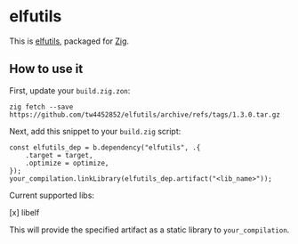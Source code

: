 # elfutils

This is [elfutils](https://sourceware.org/elfutils/),
packaged for [Zig](https://ziglang.org/).

## How to use it

First, update your `build.zig.zon`:

```
zig fetch --save https://github.com/tw4452852/elfutils/archive/refs/tags/1.3.0.tar.gz
```

Next, add this snippet to your `build.zig` script:

```zig
const elfutils_dep = b.dependency("elfutils", .{
    .target = target,
    .optimize = optimize,
});
your_compilation.linkLibrary(elfutils_dep.artifact("<lib_name>"));
```

Current supported libs:

[x] libelf

This will provide the specified artifact as a static library to `your_compilation`.